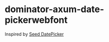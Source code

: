 # dominator-axum-date-pickerwebfont

Inspired by [Seed DatePicker](https://github.com/tommket/seed-datepicker)